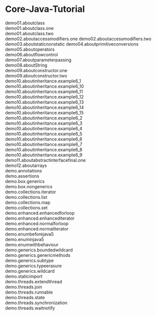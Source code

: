 # Core-Java-Tutorial


demo01.aboutclass	
demo01.aboutclass.one	
demo01.aboutclass.two	
demo02.aboutaccessmodifiers.one	
demo02.aboutaccessmodifiers.two	
demo03.aboutstaticnonstatic	
demo04.aboutprimitiveconversions	
demo05.aboutoperators	  
demo06.aboutflowcontrol     
demo07.aboutparameterpassing    
demo08.aboutString    
demo09.aboutconstructor.one   
demo09.aboutconstructor.two   
demo10.aboutinheritance.example6_1    
demo10.aboutinheritance.example6_10   
demo10.aboutinheritance.example6_11   
demo10.aboutinheritance.example6_12   
demo10.aboutinheritance.example6_13   
demo10.aboutinheritance.example6_14   
demo10.aboutinheritance.example6_15   
demo10.aboutinheritance.example6_2    
demo10.aboutinheritance.example6_3    
demo10.aboutinheritance.example6_4    
demo10.aboutinheritance.example6_5    
demo10.aboutinheritance.example6_6    
demo10.aboutinheritance.example6_7    
demo10.aboutinheritance.example6_8    
demo10.aboutinheritance.example6_9    
demo11.aboutabstractinterfacefinal.one    
demo12.aboutarrays    
demo.annotations    
demo.assertions   
demo.box.generics     
demo.box.nongenerics    
demo.collections.iterator   
demo.collections.list   
demo.collections.map    
demo.collections.set    
demo.enhanced.enhancedforloop   
demo.enhanced.enhancediterator    
demo.enhanced.normalforloop   
demo.enhanced.normaliterator    
demo.enumbeforejava5    
demo.enuminjava5    
demo.enumwithbehaviour    
demo.generics.boundedwildcard   
demo.generics.genericmethods    
demo.generics.subtype   
demo.generics.typeerasure     
demo.generics.wildcard      
demo.staticimport     
demo.threads.extendthread     
demo.threads.join     
demo.threads.runnable     
demo.threads.state      
demo.threads.synchronization      
demo.threads.waitnotify   
